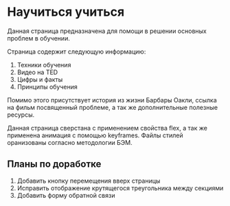# Научиться учиться
Данная страница предназначена для помощи в решении основных проблем в обучении.

Страница содержит следующую информацию:
1. Техники обучения
2. Видео на TED
3. Цифры и факты
4. Принципы обучения

Помимо этого присутствует история из жизни Барбары Оакли, ссылка на фильм посвященный проблеме, а так же дополнительные полезные ресурсы.

Данная страница сверстана с применением свойства flex, а так же применена анимация с помощью keyframes. Файлы стилей оранизованы согласно методологии БЭМ.

## Планы по доработке
1. Добавить кнопку перемещения вверх страницы
2. Исправить отображение крутящегося треугольника между секциями
3. Добавить форму обратной связи
